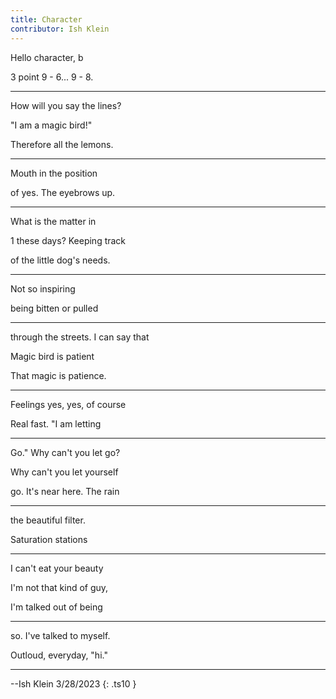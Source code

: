 ```yaml
---
title: Character
contributor: Ish Klein
---
```


Hello character, b

3 point 9 - 6... 9 - 8.

---

How will you say the lines?

"I am a magic bird!"

Therefore all the lemons.

---

Mouth in the position

of yes. The eyebrows up.

---

What is the matter in

1 these days? Keeping track

of the little dog's needs.

---

Not so inspiring

being bitten or pulled

---

through the streets. I can say that

Magic bird is patient

That magic is patience.

---

Feelings yes, yes, of course

Real fast. "I am letting

---

Go." Why can't you let go?

Why can't you let yourself

go. It's near here. The rain

---

the beautiful filter.

Saturation stations

---

I can't eat your beauty

I'm not that kind of guy,

I'm talked out of being

---

so. I've talked to myself.

Outloud, everyday, "hi."

---

--Ish Klein 3/28/2023
{: .ts10 }
